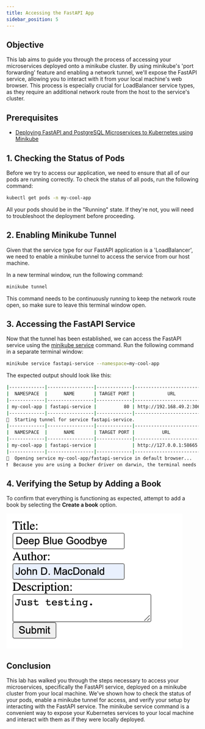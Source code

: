 ```yaml
---
title: Accessing the FastAPI App
sidebar_position: 5
---
```


## Objective
This lab aims to guide you through the process of accessing your microservices deployed onto a minikube cluster. By using minikube's 'port forwarding' feature and enabling a network tunnel, we'll expose the FastAPI service, allowing you to interact with it from your local machine's web browser. This process is especially crucial for LoadBalancer service types, as they require an additional network route from the host to the service's cluster.

## Prerequisites
- [Deploying FastAPI and PostgreSQL Microservices to Kubernetes using Minikube](./deploy-app.md)
## 1. Checking the Status of Pods
Before we try to access our application, we need to ensure that all of our pods are running correctly. To check the status of all pods, run the following command:
```bash
kubectl get pods -n my-cool-app
```
All your pods should be in the "Running" state. If they're not, you will need to troubleshoot the deployment before proceeding.

## 2. Enabling Minikube Tunnel
Given that the service type for our FastAPI application is a 'LoadBalancer', we need to enable a minikube tunnel to access the service from our host machine.

In a new terminal window, run the following command:
```bash
minikube tunnel
```
This command needs to be continuously running to keep the network route open, so make sure to leave this terminal window open.

## 3. Accessing the FastAPI Service
Now that the tunnel has been established, we can access the FastAPI service using the [minikube service](https://minikube.sigs.k8s.io/docs/commands/service/) command. Run the following command in a separate terminal window:
```bash
minikube service fastapi-service --namespace=my-cool-app
```
The expected output should look like this:
```bash
|-------------|-----------------|-------------|---------------------------|
|  NAMESPACE  |      NAME       | TARGET PORT |            URL            |
|-------------|-----------------|-------------|---------------------------|
| my-cool-app | fastapi-service |          80 | http://192.168.49.2:30639 |
|-------------|-----------------|-------------|---------------------------|
🏃  Starting tunnel for service fastapi-service.
|-------------|-----------------|-------------|------------------------|
|  NAMESPACE  |      NAME       | TARGET PORT |          URL           |
|-------------|-----------------|-------------|------------------------|
| my-cool-app | fastapi-service |             | http://127.0.0.1:58665 |
|-------------|-----------------|-------------|------------------------|
🎉  Opening service my-cool-app/fastapi-service in default browser...
❗  Because you are using a Docker driver on darwin, the terminal needs to be open to run it.
```

## 4. Verifying the Setup by Adding a Book
To confirm that everything is functioning as expected, attempt to add a book by selecting the **Create a book** option.

![Image](./images/app-create-book.png)

## Conclusion
This lab has walked you through the steps necessary to access your microservices, specifically the FastAPI service, deployed on a minikube cluster from your local machine. We've shown how to check the status of your pods, enable a minikube tunnel for access, and verify your setup by interacting with the FastAPI service. The minikube service command is a convenient way to expose your Kubernetes services to your local machine and interact with them as if they were locally deployed.